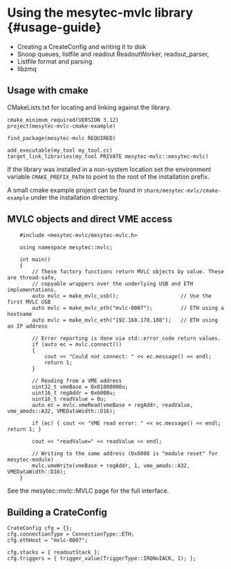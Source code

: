 Using the mesytec-mvlc library {#usage-guide}
=============================================

* Creating a CreateConfig and writing it to disk
* Snoop queues, listfile and readout ReadoutWorker, readout_parser,
* Listfile format and parsing
* libzmq



Usage with cmake
----------------

CMakeLists.txt for locating and linking against the library.

    cmake_minimum_required(VERSION 3.12)
    project(mesytec-mvlc-cmake-example)

    find_package(mesytec-mvlc REQUIRED)

    add_executable(my_tool my_tool.cc)
    target_link_libraries(my_tool PRIVATE mesytec-mvlc::mesytec-mvlc)

If the library was installed in a non-system location set the environment
variable `CMAKE_PREFIX_PATH` to point to the root of the installation prefix.

A small cmake example project can be found in
`share/mesytec-mvlc/cmake-example` under the installation directory.

MVLC objects and direct VME access
----------------------------------

~~~~~~~~~~~~~~~~~~~~~~~~~~~~~~~~~~~~~~~~~~~~~~~~~~~~~~~~~~~~~~~~~~~~~~~~~~~~~~~~~~~~~{.cc}
    #include <mesytec-mvlc/mesytec-mvlc.h>

    using namespace mesytec::mvlc;

    int main()
    {
        // These factory functions return MVLC objects by value. These are thread-safe,
        // copyable wrappers over the underlying USB and ETH implementations.
        auto mvlc = make_mvlc_usb();                    // Use the first MVLC USB
        auto mvlc = make_mvlc_eth("mvlc-0007");         // ETH using a hostname
        auto mvlc = make_mvlc_eth("192.168.178.188");   // ETH using an IP address

        // Error reporting is done via std::error_code return values.
        if (auto ec = mvlc.connect())
        {
            cout << "Could not connect: " << ec.message() << endl;
            return 1;
        }

        // Reading from a VME address
        uint32_t vmeBase = 0x01000000u;
        uint16_t regAddr = 0x6008u;
        uint16_t readValue = 0u;
        auto ec = mvlc.vmeRead(vmeBase + regAddr, readValue, vme_amods::A32, VMEDataWidth::D16);

        if (ec) { cout << "VME read error: " << ec.message() << endl; return 1; }

        cout << "readValue=" << readValue << endl;

        // Writing to the same address (0x6008 is "module reset" for mesytec-module)
        mvlc.vmeWrite(vmeBase + regAddr, 1, vme_amods::A32, VMEDataWidth::D16);
    }
~~~~~~~~~~~~~~~~~~~~~~~~~~~~~~~~~~~~~~~~~~~~~~~~~~~~~~~~~~~~~~~~~~~~~~~~~~~~~~~~~~~~~

See the mesytec::mvlc::MVLC page for the full interface.

Building a CrateConfig
----------------------

~~~~~~~~~~~~~~~~~~~~~~~~~~~~~~~~~~~~~~~~~~~~~~~~~~~~~~~~~~~~~~~~~~~~~~~~~~~~~~~~~~~~~{.cc}
CrateConfig cfg = {};
cfg.connectionType = ConnectionType::ETH;
cfg.ethHost = "mvlc-0007";

cfg.stacks = { readoutStack };
cfg.triggers = { trigger_value(TriggerType::IRQNoIACK, 1); };

~~~~~~~~~~~~~~~~~~~~~~~~~~~~~~~~~~~~~~~~~~~~~~~~~~~~~~~~~~~~~~~~~~~~~~~~~~~~~~~~~~~~~
